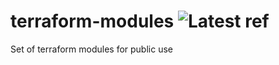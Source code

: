 # terraform-modules ![Latest ref](https://img.shields.io/github/v/tag/MykolaBilyi/terrafrom-modules?label=ref)

Set of terraform modules for public use
